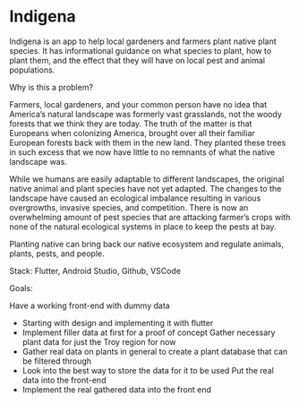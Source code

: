 # Indigena

Indigena is an app to help local gardeners and farmers plant native plant species. It has informational guidance on what species to plant, how to plant them, and the effect that they will have on local pest and animal populations. 

Why is this a problem?

Farmers, local gardeners, and your common person have no idea that America’s natural landscape was formerly vast grasslands, not the woody forests that we think they are today. The truth of the matter is that Europeans when colonizing America, brought over all their familiar European forests back with them in the new land. They planted these trees in such excess that we now have little to no remnants of what the native landscape was. 

While we humans are easily adaptable to different landscapes, the original native animal and plant species have not yet adapted. The changes to the landscape have caused an ecological imbalance resulting in various overgrowths, invasive species, and competition. There is now an overwhelming amount of pest species that are attacking farmer’s crops with none of the natural ecological systems in place to keep the pests at bay. 

Planting native can bring back our native ecosystem and regulate animals, plants, pests, and people. 

Stack: 
Flutter, Android Studio, Github, VSCode

Goals:

Have a working front-end with dummy data
- Starting with design and implementing it with flutter 
- Implement filler data at first for a proof of concept 
Gather necessary plant data for just the Troy region for now 
- Gather real data on plants in general to create a plant database that can be filtered through
- Look into the best way to store the data for it to be used
Put the real data into the front-end
- Implement the real gathered data into the front end

